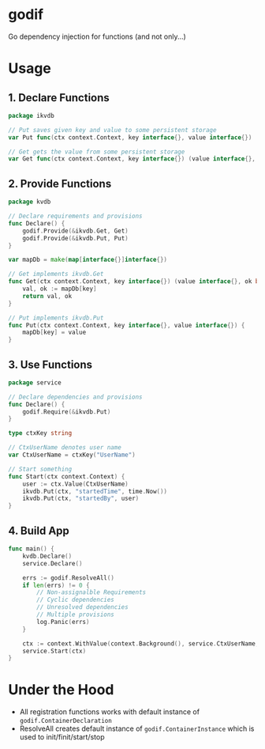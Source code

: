# godif

Go dependency injection for functions (and not only...)

# Usage

## 1. Declare Functions

```go
package ikvdb

// Put saves given key and value to some persistent storage
var Put func(ctx context.Context, key interface{}, value interface{})

// Get gets the value from some persistent storage
var Get func(ctx context.Context, key interface{}) (value interface{}, ok bool)

```

## 2. Provide Functions

```go
package kvdb

// Declare requirements and provisions
func Declare() {
	godif.Provide(&ikvdb.Get, Get)
	godif.Provide(&ikvdb.Put, Put)
}

var mapDb = make(map[interface{}]interface{})

// Get implements ikvdb.Get
func Get(ctx context.Context, key interface{}) (value interface{}, ok bool) {
	val, ok := mapDb[key]
	return val, ok
}

// Put implements ikvdb.Put
func Put(ctx context.Context, key interface{}, value interface{}) {
	mapDb[key] = value
}
```

## 3. Use Functions

```go
package service

// Declare dependencies and provisions
func Declare() {
	godif.Require(&ikvdb.Put)
}

type ctxKey string

// CtxUserName denotes user name
var CtxUserName = ctxKey("UserName")

// Start something
func Start(ctx context.Context) {
	user := ctx.Value(CtxUserName)
	ikvdb.Put(ctx, "startedTime", time.Now())
	ikvdb.Put(ctx, "startedBy", user)
}

```

## 4. Build App

```go
func main() {
	kvdb.Declare()
	service.Declare()

	errs := godif.ResolveAll()
	if len(errs) != 0 {
		// Non-assignalble Requirements
		// Cyclic dependencies
		// Unresolved dependencies
		// Multiple provisions
		log.Panic(errs)
	}

	ctx := context.WithValue(context.Background(), service.CtxUserName, "Peter")
	service.Start(ctx)
}
```
# Under the Hood

- All registration functions works with default instance of `godif.ContainerDeclaration`
- ResolveAll creates default instance of `godif.ContainerInstance` which is used to init/finit/start/stop